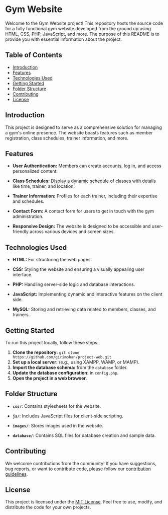 # Gym Website

Welcome to the Gym Website project! This repository hosts the source code for a fully functional gym website developed from the ground up using HTML, CSS, PHP, JavaScript, and more. The purpose of this README is to provide you with essential information about the project.

## Table of Contents

- [Introduction](#introduction)
- [Features](#features)
- [Technologies Used](#technologies-used)
- [Getting Started](#getting-started)
- [Folder Structure](#folder-structure)
- [Contributing](#contributing)
- [License](#license)

## Introduction

This project is designed to serve as a comprehensive solution for managing a gym's online presence. The website boasts features such as member registration, class schedules, trainer information, and more.

## Features

- **User Authentication:** Members can create accounts, log in, and access personalized content.
  
- **Class Schedules:** Display a dynamic schedule of classes with details like time, trainer, and location.

- **Trainer Information:** Profiles for each trainer, including their expertise and schedules.

- **Contact Form:** A contact form for users to get in touch with the gym administration.

- **Responsive Design:** The website is designed to be accessible and user-friendly across various devices and screen sizes.

## Technologies Used

- **HTML:** For structuring the web pages.
  
- **CSS:** Styling the website and ensuring a visually appealing user interface.

- **PHP:** Handling server-side logic and database interactions.
  
- **JavaScript:** Implementing dynamic and interactive features on the client side.

- **MySQL:** Storing and retrieving data related to members, classes, and trainers.

## Getting Started

To run this project locally, follow these steps:

1. **Clone the repository:** `git clone https://github.com/girimohan/project-web.git`
2. **Set up a local server:** (e.g., using XAMPP, WAMP, or MAMP).
3. **Import the database schema:** from the `database` folder.
4. **Update the database configuration:** in `config.php`.
5. **Open the project in a web browser.**

## Folder Structure

- **`css/`**: Contains stylesheets for the website.
  
- **`js/`**: Includes JavaScript files for client-side scripting.
  
- **`images/`**: Stores images used in the website.
  
- **`database/`**: Contains SQL files for database creation and sample data.

## Contributing

We welcome contributions from the community! If you have suggestions, bug reports, or want to contribute code, please follow our [contribution guidelines](CONTRIBUTING.md).

## License

This project is licensed under the [MIT License](LICENSE). Feel free to use, modify, and distribute the code for your own projects.
